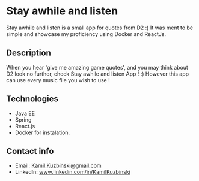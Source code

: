 
# Stay awhile and listen
Stay awhile and listen is a small app for quotes from D2 :) It was ment to be simple and showcase my proficiency using Docker and ReactJs.

## Description
When you hear 'give me amazing game quotes', and you may think about D2 look no further, check Stay awhile and listen App ! :) However this app can use every music file you wish to use !

## Technologies
- Java EE
- Spring
- React.js
- Docker for instalation.

## Contact info
- Email: <Kamil.Kuzbinski@gmail.com>
- LinkedIn: www.linkedin.com/in/KamilKuzbinski



